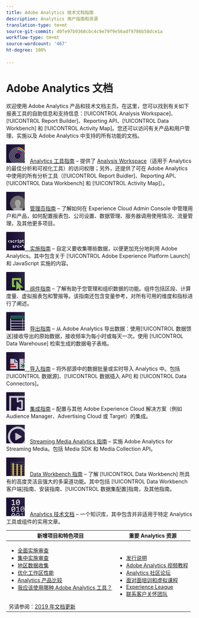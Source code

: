 ```yaml
---
title: Adobe Analytics 技术文档指南
description: Analytics 用户指南和资源
translation-type: tm+mt
source-git-commit: d0fe97b9368cbc4c9e79f9e56adf9786b58dce1a
workflow-type: tm+mt
source-wordcount: '467'
ht-degree: 100%

---
```



# Adobe Analytics 文档

欢迎使用 Adobe Analytics 产品和技术文档主页。在这里，您可以找到有关如下报表工具的自助信息和支持信息：[!UICONTROL Analysis Workspace]、[!UICONTROL Report Builder]、Reporting API、[!UICONTROL Data Workbench] 和 [!UICONTROL Activity Map]。您还可以访问有关产品和用户管理、实施以及 Adobe Analytics 中支持的所有功能的文档。

[![工具](assets/analyze_50px.png)](/help/analyze/home.md) [Analytics 工具指南](/help/analyze/home.md) – 提供了 [Analysis Workspace](/help/analyze/analysis-workspace/home.md)（适用于 Analytics 的最佳分析和可视化工具）的访问权限；另外，还提供了可在 Adobe Analytics 中使用的所有分析工具（[!UICONTROL Report Buidler]、Reporting API、[!UICONTROL Data Workbench] 和 [!UICONTROL Activity Map]）。

[![管理员](assets/admin_50px.png)](/help/admin/home.md) [管理员指南](/help/admin/home.md) – 了解如何在 Experience Cloud Admin Console 中管理用户和产品，如何配置报表包、公司设置、数据管理、服务器调用使用情况、流量管理，及其他更多项目。

[![实施](assets/implement_50px.png)](/help/implement/home.md)[ 实施指南](/help/implement/home.md) – 自定义要收集哪些数据，以便更加充分地利用 Adobe Analytics。其中包含关于 [!UICONTROL Adobe Experience Platform Launch] 和 JavaScript 实施的内容。

[![组件](assets/components_50px.png)](/help/components/home.md)[ 组件指南](/help/components/home.md) – 了解有助于您管理和组织数据的功能。组件包括区段、计算度量、虚拟报表包和警报等。该指南还包含变量参考，对所有可用的维度和指标进行了阐述。

[![导出](assets/export_50px.png)](/help/export/home.md) [导出指南](/help/export/home.md) – 从 Adobe Analytics 导出数据：使用[!UICONTROL 数据馈送]接收导出的原始数据，接收频率为每小时或每天一次。使用 [!UICONTROL Data Warehouse] 检索生成的数据电子表格。

[![导入](assets/import_50px.png)](/help/import/home.md)[ 导入指南](/help/import/home.md) – 将外部源中的数据批量或实时导入 Analytics 中。包括[!UICONTROL 数据源]、[!UICONTROL 数据插入 API] 和 [!UICONTROL Data Connectors]。

[![集成](assets/integrate_50px.png)](/help/integrate/home.md) [集成指南](/help/integrate/home.md) – 配置与其他 Adobe Experience Cloud 解决方案（例如 Audience Manager、Advertising Cloud 或 Target）的集成。

[![Streaming Media Analytics](assets/media_50px.png)](https://docs.adobe.com/content/help/zh-Hans/media-analytics/using/media-overview.html) [Streaming Media Analytics 指南](https://docs.adobe.com/content/help/en/media-analytics/using/media-overview.html) – 实施 Adobe Analytics for Streaming Media。包括 Media SDK 和 Media Collection API。

[![DWB](assets/workbench_50px.png)](https://docs.adobe.com/content/help/zh-Hans/data-workbench/using/home.html) [Data Workbench 指南](https://docs.adobe.com/content/help/en/data-workbench/using/home.html) – 了解 [!UICONTROL Data Workbench] 所具有的高度灵活且强大的多渠道功能。其中包括 [!UICONTROL Data Workbench 客户端]指南、安装指南、[!UICONTROL 数据集配置]指南，及其他指南。

[![技术文档](assets/technotes_50px.png)](/help/technotes/home.md) [Analytics 技术文档](/help/technotes/home.md) – 一个知识库，其中包含并非适用于特定 Analytics 工具或组件的实用文章。

| 新增项目和特色项目 | 重要 Analytics 资源 |
| --- | --- |
| <ul><li>[全面实施审查](https://experienceleague.adobe.com/docs/analytics/implementation/review/full-review.html?lang=zh-Hans)</li><li>[集中实施审查](https://experienceleague.adobe.com/docs/analytics/implementation/review/focused-review.html?lang=zh-Hans)</li><li>[地区数据收集](/help/technotes/rdc/regional-data-collection.md)</li><li>[优化工作区性能](/help/analyze/analysis-workspace/workspace-faq/optimizing-performance.md)</li><li>[Analytics 产品比较](/help/admin/c-analytics-product-comparison/analytics-product-comparison.md)</li><li>[我应该使用哪种 Adobe Analytics 工具？](/help/admin/c-analytics-product-comparison/which-analytics-tool.md)</li></ul><br>另请参阅：[2019 年文档更新](doc-updates.md) | <ul><li> [发行说明](https://docs.adobe.com/content/help/zh-Hans/release-notes/experience-cloud/current.html)</li><li> [Adobe Analytics 视频教程](https://docs.adobe.com/content/help/zh-Hans/analytics-learn/tutorials/overview.html)</li><li>[Analytics 社区论坛](https://forums.adobe.com/community/experience-cloud/analytics-cloud/analytics)</li><li>[面对面培训和虚拟课程](https://training.adobe.com/training/courses.html#solution=adobeAnalytics)</li><li>[Experience League](https://landing.adobe.com/experience-league/)</li><li>[联系客户关怀团队](https://helpx.adobe.com/cn/support/analytics.html)</li></ul> |

<!-- Keep around for now

## Analytics reporting capabilities

Here is a comprehensive list of and links to all the reporting capabilities in Adobe Analytics.

* [Analysis Workspace](/help/analyze/analysis-workspace/home.md)
* [Report Builder](/help/analyze/report-builder/home.md)
* [Data Warehouse](/help/export/data-warehouse/data-warehouse.md)
* [Mobile Services UI](https://docs.adobe.com/content/help/en/mobile-services/using/home.html)
* [Data Workbench](https://docs.adobe.com/content/help/en/data-workbench/using/home.html)
* [Reports & Analytics](/help/analyze/reports-analytics/getting-started.md)

### Analytics feature list

*   [Activity Map](/help/analyze/activity-map/activity-map.md)
*   [Anomaly Detection](/help/analyze/analysis-workspace/virtual-analyst/c-anomaly-detection/statistics-anomaly-detection.md)
*   [Bot filtering](/help/admin/admin/bot-removal/bot-rules.md)
*   [Calculated Metrics](/help/components/c-calcmetrics/cm-overview.md)
*   [Classifications](/help/components/classifications/c-classifications.md)
*   [Cohort Analysis](/help/analyze/analysis-workspace/visualizations/cohort-table/cohort-analysis.md)
*   [Contribution Analysis](/help/analyze/analysis-workspace/virtual-analyst/c-anomaly-detection/anomaly-detection.md)
*   [Data Connectors](https://www.adobeexchange.com/experiencecloud.html)
*   [Data Feeds](/help/export/analytics-data-feed/data-feed-overview.md)   
*   [Data Sources](/help/import/c-data-sources/datasrc-home.md)  
*   [Fallout](/help/analyze/analysis-workspace/visualizations/fallout/fallout-flow.md)
*   [Flow](/help/analyze/analysis-workspace/visualizations/c-flow/flow.md)
*   [Intelligent Alerts](/help/components/c-alerts/intellligent-alerts.md)
*   [Mobile App SDK](https://docs.adobe.com/content/help/en/mobile-services/using/home.html)  
*   [Real-time reporting](/help/components/c-real-time-reporting/realtime.md)
*   [Segmentation](/help/components/segmentation/seg-home.md)
*   [Segment Comparison](/help/analyze/analysis-workspace/c-panels/c-segment-comparison/segment-comparison.md)
*   [Video Tracking](https://docs.adobe.com/content/help/en/media-analytics/using/media-overview.html)
*   [Virtual Report Suites](/help/components/vrs/vrs-about.md)

## Contact options

Support delegates can get assisted support via:

**In-Product:**

1.  [Sign in to Adobe Analytics.](https://sc.omniture.com/login/)
2.  Navigate to **Help** > **Customer Care**.

**Phone:** 1-800-497-0335 (US & Canada).

Get [phone numbers for other regions](https://helpx.adobe.com/contact/dma-external/DMACustomeCareRegionalPhoneNumbers.html).

**Email:**

1.  Include [case details](https://helpx.adobe.com/experience-cloud/enterprise-email-support-guidelines.html) to open a ticket via email. 
1.  Send your case to [customercare@adobe.com](mailto:customercare@adobe.com).

Not sure if you're a **support delegate**? Find out if this [user type applies to you](https://helpx.adobe.com/experience-cloud/supported-users.html) and learn about our [enterprise support terms](https://helpx.adobe.com/support/programs/enterprise-support-terms.html).
 -->

